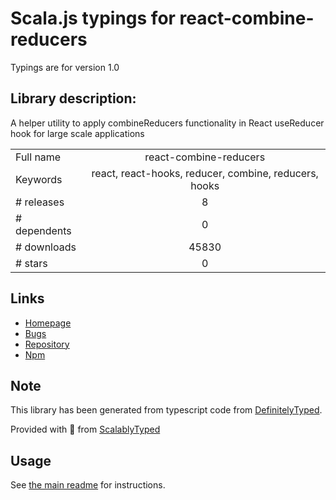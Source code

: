 
# Scala.js typings for react-combine-reducers

Typings are for version 1.0

## Library description:
A helper utility to apply combineReducers functionality in React useReducer hook for large scale applications

|                    |                 |
| ------------------ | :-------------: |
| Full name          | react-combine-reducers |
| Keywords           | react, react-hooks, reducer, combine, reducers, hooks |
| # releases         | 8 |
| # dependents       | 0 |
| # downloads        | 45830 |
| # stars            | 0 |

## Links
- [Homepage](https://github.com/ankita1010/react-combine-reducers#readme)
- [Bugs](https://github.com/ankita1010/react-combine-reducers/issues)
- [Repository](https://github.com/ankita1010/react-combine-reducers)
- [Npm](https://www.npmjs.com/package/react-combine-reducers)
    


## Note
This library has been generated from typescript code from [DefinitelyTyped](https://definitelytyped.org).

Provided with :purple_heart: from [ScalablyTyped](https://github.com/oyvindberg/ScalablyTyped)

## Usage
See [the main readme](../../readme.md) for instructions.


